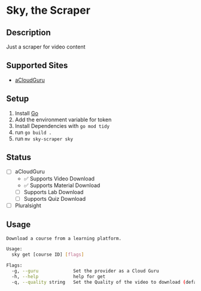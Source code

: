 # Sky, the Scraper

## Description
Just a scraper for video content

## Supported Sites
-  [aCloudGuru](https://acloud.guru)



## Setup
1. Install [Go](https://golang.org/)
2. Add the environment variable for token
3. Install Dependencies with `go mod tidy`
4. run `go build .`
5. run `mv sky-scraper sky`

## Status
- [ ] aCloudGuru
  - ✅ Supports Video Download
  - ✅ Supports Material Download
  - [ ] Supports Lab Download
  - [ ] Supports Quiz Download
- [ ] Pluralsight

## Usage

```bash
Download a course from a learning platform.

Usage:
  sky get [course ID] [flags]

Flags:
  -g, --guru             Set the provider as a Cloud Guru
  -h, --help             help for get
  -q, --quality string   Set the Quality of the video to download (default "720p")
```